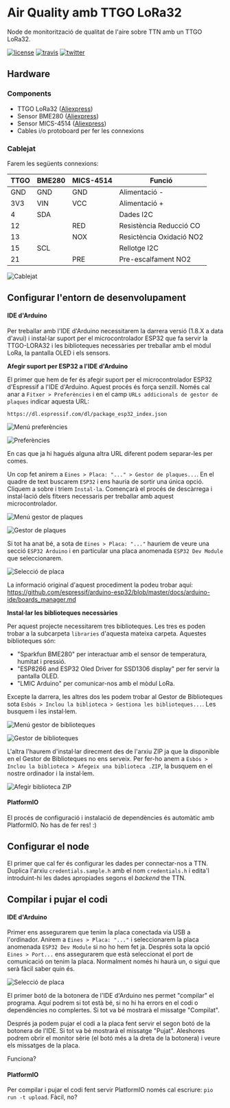 # Air Quality amb TTGO LoRa32

Node de monitorització de qualitat de l'aire sobre TTN amb un TTGO LoRa32.

[![license](https://img.shields.io/github/license/ttncat/airquality.svg)](LICENSE)
[![travis](https://travis-ci.org/ttncat/airquality.svg?branch=master)](https://travis-ci.org/ttncat/airquality)
[![twitter](https://img.shields.io/twitter/follow/ttncat.svg?style=social)](https://twitter.com/intent/follow?screen_name=ttncat)

## Hardware

### Components

* TTGO LoRa32 ([Aliexpress](https://www.aliexpress.com/item/TTGO-LORA32-868-915Mhz-SX1276-ESP32-Oled-display-Bluetooth-WIFI-Lora/32840222847.html))
* Sensor BME280 ([Aliexpress](https://www.aliexpress.com/item/High-Accuracy-BME280-Digital-Sensor-Temperature-Humidity-Barometric-Pressure-Sensor-Module-GY-BME280-I2C-SPI-1/32672210336.html))
* Sensor MICS-4514 ([Aliexpress](https://www.aliexpress.com/item/CJMCU-4541-MICS-4514-MEMS-Carbon-Monoxide-Nitrogen-Oxygen-Sensor-CO-NO2-H2-NH3-CH4-High/32867246863.html))
* Cables i/o protoboard per fer les connexions

### Cablejat

Farem les següents connexions:

|TTGO|BME280|MICS-4514|Funció|
|---|---|---|---|
|GND|GND|GND|Alimentació -|
|3V3|VIN|VCC|Alimentació +|
|4|SDA||Dades I2C|
|12||RED|Resistència Reducció CO|
|13||NOX|Resictència Oxidació NO2|
|15|SCL||Rellotge I2C|
|21||PRE|Pre-escalfament NO2|

![Cablejat](images/ttgo-lora-bme280-mics.png)

## Configurar l'entorn de desenvolupament

#### IDE d'Arduino

Per treballar amb l'IDE d'Arduino necessitarem la darrera versió (1.8.X a data d'avui) i instal·lar suport per el microcontrolador ESP32 que fa servir la TTGO-LORA32 i les biblioteques necessàries per treballar amb el mòdul LoRa, la pantalla OLED i els sensors.

**Afegir suport per ESP32 a l'IDE d'Arduino**

El primer que hem de fer és afegir suport per el microcontrolador ESP32 d'Espressif a l'IDE d'Arduino. Aquest procés és força senzill. Només cal anar a `Fitxer > Preferències` i en el camp `URLs addicionals de gestor de plaques` indicar aquesta URL:

`https://dl.espressif.com/dl/package_esp32_index.json`

![Menú preferències](images/arduino-ide-menu-preferences.jpg)

![Preferències](images/arduino-ide-preferences.jpg)

En cas que ja hi hagués alguna altra URL diferent podem separar-les per comes.

Un cop fet anirem a `Eines > Placa: "..." > Gestor de plaques...`. En el quadre de text buscarem `ESP32` i ens hauria de sortir una única opció. Cliquem a sobre i triem `Instal·la`. Començarà el procés de descàrrega i instal·lació dels fitxers necessaris per treballar amb aquest microcontrolador.

![Menú gestor de plaques](images/arduino-ide-menu-board-manager.jpg)

![Gestor de plaques](images/arduino-ide-board-manager.jpg)

Si tot ha anat bé, a sota de `Eines > Placa: "..."` hauriem de veure una secció `ESP32 Arduino` i en particular una placa anomenada `ESP32 Dev Module` que seleccionarem.

![Selecció de placa](images/arduino-ide-menu-board.jpg)

La informació original d'aquest procediment la podeu trobar aquí:
https://github.com/espressif/arduino-esp32/blob/master/docs/arduino-ide/boards_manager.md

**Instal·lar les biblioteques necessàries**

Per aquest projecte necessitarem tres biblioteques. Les tres es poden trobar a la subcarpeta `libraries` d'aquesta mateixa carpeta. Aquestes biblioteques són:

* "Sparkfun BME280" per interactuar amb el sensor de temperatura, humitat i pressió.
* "ESP8266 and ESP32 Oled Driver for SSD1306 display" per fer servir la pantalla OLED.
* "LMIC Arduino" per comunicar-nos amb el mòdul LoRa.

Excepte la darrera, les altres dos les podem trobar al Gestor de Biblioteques sota `Esbós > Inclou la biblioteca > Gestiona les biblioteques...`. Les busquem i les instal·lem.

![Menú gestor de biblioteques](images/arduino-ide-menu-library-manager.jpg)

![Gestor de biblioteques](images/arduino-ide-library-manager.jpg)

L'altra l'haurem d'instal·lar direcment des de l'arxiu ZIP ja que la disponible en el Gestor de Biblioteques no ens serveix. Per fer-ho anem a `Esbós > Inclou la biblioteca > Afegeix una biblioteca .ZIP`, la busquem en el nostre ordinador i la instal·lem.

![Afegir biblioteca ZIP](images/arduino-ide-add-library.jpg)


#### PlatformIO

El procés de configuració i instalació de dependències és automàtic amb PlatformIO. No has de fer res! :)

## Configurar el node

El primer que cal fer és configurar les dades per connectar-nos a TTN. Duplica l'arxiu `credentials.sample.h` amb el nom `credentials.h` i edita'l introduint-hi les dades apropiades segons el *backend* the TTN.

## Compilar i pujar el codi

#### IDE d'Arduino

Primer ens assegurarem que tenim la placa conectada via USB a l'ordinador. Anirem a `Eines > Placa: "..."` i seleccionarem la placa anomenada `ESP32 Dev Module` si no ho hem fet ja. Després sota la opció `Eines > Port...` ens assegurarem que està seleccionat el port de comunicació on tenim la placa. Normalment només hi haurà un, o sigui que serà fàcil saber quin és.

![Selecció de placa](images/arduino-ide-menu-board.jpg)

El primer botó de la botonera de l'IDE d'Arduino nes permet "compilar" el programa. Aquí podrem si tot està bé, si no hi ha errors en el codi o dependències no complertes. Si tot va bé mostrarà el missatge "Compilat".

Després ja podem pujar el codi a la placa fent servir el segon botó de la botonera de l'IDE. Si tot va bé mostrarà el missatge "Pujat". Aleshores podrem obrir el monitor sèrie (el botó més a la dreta de la botonera) i veure els missatges de la placa.

Funciona?

#### PlatformIO

Per compilar i pujar el codi fent servir PlatformIO només cal escriure: `pio run -t upload`. Fàcil, no?
